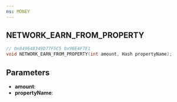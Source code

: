 ```yaml
---
ns: MONEY
---
```

## NETWORK_EARN_FROM_PROPERTY

```c
// 0x849648349D77F5C5 0x9BE4F7E1
void NETWORK_EARN_FROM_PROPERTY(int amount, Hash propertyName);
```


## Parameters
* **amount**: 
* **propertyName**: 

